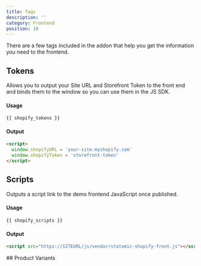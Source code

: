 ```yaml
---
title: Tags
description: ''
category: Frontend
position: 10
---
```


There are a few tags included in the addon that help you get the information you need to the frontend.

## Tokens

Allows you to output your Site URL and Storefront Token to the front end and binds them to the window so you can use them in the JS SDK.

#### Usage

```twig
{{ shopify_tokens }}
```

#### Output

```html
<script>
  window.shopifyURL = 'your-site.myshopify.com'
  window.shopifyToken = 'storefront-token'
</script>
```

## Scripts

Outputs a script link to the demo frontend JavaScript once published.

#### Usage

```twig
{{ shopify_scripts }}
```

#### Output

```html
<script src="https://SITEURL/js/vendor/statamic-shopify-front.js"></script>
```

## Product Variants

If you want a simple way to include the variants a tag has been made to load them in. If you need to customise things, I advise using the [query_scope]()

#### Usage

```twig
{{ product_variants :product="slug" currency="£" }}
```

- Product is required
- Currency is optional.

#### Output

<code-group>
  <code-block label="Singular" active>

  ```html
  <input type="hidden" name="ss-product-variant" id="ss-product-variant" value="STOREFRONT_ID" />
  ```

  </code-block>
  <code-block label="Multiple">

  ```html
  <select name="ss-product-variant" id="ss-product-variant" class="ss-variant-select">
    ...
    <option value="STOREFRONT_ID">TITLE - PRICE</option>
    <option value="STOREFRONT_ID">TITLE - PRICE</option>
    ...
  </select>
  ```

  </code-block>
</code-group>

